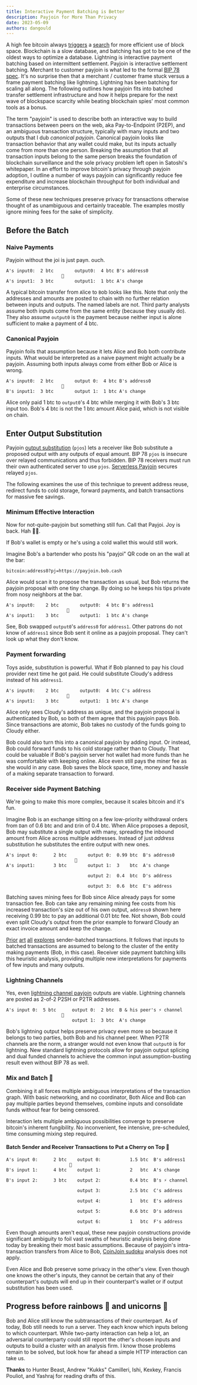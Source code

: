```yaml
---
title: Interactive Payment Batching is Better
description: Payjoin for More Than Privacy
date: 2023-05-09
authors: dangould
---
```


A high fee bitcoin always
[triggers](https://twitter.com/BTCsessions/status/1655733065426296832) a
[search](https://twitter.com/w_s_bitcoin/status/1655885695762808832) for
more efficient use of block space. Blockchain is a slow database, and
batching has got to be one of the oldest ways to optimize a database.
Lightning is interactive payment batching based on intermittent
settlement. Payjoin is interactive settlement batching. Merchant to
customer payjoin is what led to the formal [BIP 78
spec](https://github.com/bitcoin/bips/blob/master/bip-0078.mediawiki).
It's no surprise then that a merchant / customer frame stuck versus a
frame payment batching like lightning. Lightning has been batching for
scaling all along. The following outlines how payjoin fits into batched
transfer settlement infrastructure and how it helps prepare for the next
wave of blockspace scarcity while beating blockchain spies' most common
tools as a bonus.

<!-- truncate -->

The term \"payjoin\" is used to describe both an interactive way to
build transactions between peers on the web, aka Pay-to-Endpoint (P2EP),
and an ambiguous transaction structure, typically with many inputs and
two outputs that I dub *canonical payjoin*. Canonical payjoin looks like
transaction behavior that any wallet could make, but its inputs actually
come from more than one person. Breaking the assumption that all
transaction inputs belong to the same person breaks the foundation of
blockchain surveillance and the sole privacy problem left open in
Satoshi\'s whitepaper. In an effort to improve bitcoin\'s privacy
through payjoin adoption, I outline a number of ways payjoin can
significantly reduce fee expenditure and increase blockchain throughput
for both individual and enterprise circumstances.

Some of these new techniques preserve privacy for transactions otherwise
thought of as unambiguous and certainly traceable. The examples mostly
ignore mining fees for the sake of simplicity.

## Before the Batch

### **Naive Payments**

Payjoin without the joi is just payn. ouch.

    A's input0:  2 btc        output0:  4 btc B's address0
                         🔀
    A's input1:  3 btc        output1:  1 btc A's change

A typical bitcoin transfer from `A`lice to `B`ob looks like this. Note
that only the addresses and amounts are posted to chain with no further
relation between inputs and outputs. The named labels are not. Third
party analysts assume both inputs come from the same entity (because
they usually do). They also assume `output0` is the payment because
neither input is alone sufficient to make a payment of 4 btc.

### **Canonical Payjoin**

Payjoin foils that assumption because it lets Alice and Bob both
contribute inputs. What would be interpreted as a naive payment might
actually be a payjoin. Assuming both inputs always come from either Bob
or Alice is wrong.

    A's input0:  2 btc        output 0:  4 btc B's address0
                         🔀
    B's input1:  3 btc        output 1:  1 btc A's change

Alice only paid 1 btc to `output0`\'s 4 btc while merging it with Bob\'s
3 btc input too. Bob\'s 4 btc is not the 1 btc amount Alice paid, which
is not visible on chain.

## **Enter Output Substitution**

Payjoin [output
substitution](https://github.com/bitcoin/bips/blob/master/bip-0078.mediawiki#payment-output-substitution)
(`pjos`) lets a receiver like Bob substitute a proposed output with any
outputs of equal amount. BIP 78 `pjos` is insecure over relayed
communications and thus forbidden. BIP 78 receivers must run their own
authenticated server to use `pjos`. [Serverless
Payjoin](https://gist.github.com/DanGould/243e418752fff760c9f6b23bba8a32f9)
secures relayed `pjos`.

The following examines the use of this technique to prevent address
reuse, redirect funds to cold storage, forward payments, and batch
transactions for massive fee savings.

### **Minimum Effective Interaction**

Now for not-quite-payjoin but something still fun. Call that Payjoi. Joy
is back. Hah 🥁💥.

If Bob\'s wallet is empty or he\'s using a cold wallet this would still
work.

Imagine Bob\'s a bartender who posts his "payjoi" QR code on an the wall
at the bar:

    bitcoin:address0?pj=https://payjoin.bob.cash

Alice would scan it to propose the transaction as usual, but Bob returns
the payjoin proposal with one tiny change. By doing so he keeps his tips
private from nosy neighbors at the bar.

    A's input0:    2 btc        output0:  4 btc B's address1
                           🔀
    A's input1:    3 btc        output1:  1 btc A's change

See, Bob swapped `output0`\'s `address0` for `address1`. Other patrons
do not know of `address1` since Bob sent it online as a payjoin
proposal. They can't look up what they don\'t know.

### **Payment forwarding**

Toys aside, substitution is powerful. What if Bob planned to pay his
`C`loud provider next time he got paid. He could substitute Cloudy\'s
address instead of his `address1`.

    A's input0:    2 btc        output0:  4 btc C's address
                           🔀
    A's input1:    3 btc        output1:  1 btc A's change

Alice only sees Cloudy\'s address as unique, and the payjoin proposal is
authenticated by Bob, so both of them agree that this payjoin pays Bob.
Since transactions are atomic, Bob takes no custody of the funds going
to Cloudy either.

Bob could also turn this into a canonical payjoin by adding input. Or
instead, Bob could forward funds to his cold storage rather than to
Cloudy. That could be valuable if Bob\'s payjoin server hot wallet had
more funds than he was comfortable with keeping online. Alice even still
pays the miner fee as she would in any case. Bob saves the block space,
time, money and hassle of a making separate transaction to forward.

### **Receiver side Payment Batching**

We\'re going to make this more complex, because it scales bitcoin and
it\'s fun.

Imagine Bob is an exchange sitting on a few low-priority withdrawal
orders from `D`an of 0.6 btc and and `E`rin of 0.4 btc. When Alice
proposes a deposit, Bob may substitute a single output with many,
spreading the inbound amount from Alice across multiple addresses.
Instead of just *address* substitution he substitutes the entire output
with new ones.

    A's input 0:      2 btc        output 0:  0.99 btc  B's address0
                              🔀
    A's input1:       3 btc        output 1:  3    btc  A's change

                                   output 2:  0.4  btc  D's address

                                   output 3:  0.6  btc  E's address

Batching saves mining fees for Bob since Alice already pays for some
transaction fee. Bob can take any remaining mining fee costs from his
increased transaction\'s size out of his own output, `address0` shown
here receiving 0.99 btc to pay an additional 0.01 btc fee. Not shown,
Bob could even split Cloudy\'s output from the prior example to forward
Cloudy an exact invoice amount and keep the change.

[Prior](https://www.bullbitcoin.com/blog/announcing-batcher-by-bull-bitcoin-open-source-non-custodial-on-chain-wallet-batching-plugin-for-high-volume-bitcoin-enterprise-users)
[art](https://blog.bitgo.com/utxo-management-for-enterprise-wallets-5357dad08dd1)
[all](https://medium.com/@hasufly/an-analysis-of-batching-in-bitcoin-9bdf81a394e0)
[explores](https://bitcoinops.org/en/payment-batching/) sender-batched
transactions. It follows that inputs to batched transactions are assumed
to belong to the cluster of the entity making payments (Bob, in this
case). Receiver side payment batching kills this heuristic analysis,
providing multiple new interpretations for payments of few inputs and
many outputs.

### **Lightning Channels**

Yes, even [lightning channel
payjoin](https://chaincase.app/words/lightning-payjoin) outputs are
viable. Lightning channels are posted as 2-of-2 P2SH or P2TR addresses.

    A's input 0:  5 btc      output 0:  2 btc  B & his peer's ⚡️ channel
                         🔀
                             output 1:  3 btc  A's change

Bob\'s lightning output helps preserve privacy even more so because it
belongs to two parties, both Bob and his channel peer. When P2TR
channels are the norm, a stranger would not even know that `output0` is
for lightning. New standard lightning protocols allow for payjoin output
splicing and dual funded channels to achieve the common input
assumption-busting result even without BIP 78 as well.

### **Mix and Batch 🥣**

Combining it all forces multiple ambiguous interpretations of the
transaction graph. With basic networking, and no coordinator, Both Alice
and Bob can pay multiple parties beyond themselves, combine inputs and
consolidate funds without fear for being censored.

Interaction lets multiple ambiguous possibilities converge to preserve
bitcoin\'s inherent fungibility. No inconvenient, fee intensive,
pre-scheduled, time consuming mixing step required.

#### **Batch Sender and Receiver Transactions to Put a Cherry on Top 🍰**

    A's input 0:      2 btc    output 0:           1.5 btc  B's address1
                            🔀
    B's input 1:      4 btc    output 1:           2   btc  A's change

    B's input 2:      3 btc    output 2:           0.4 btc  B's ⚡️ channel

                               output 3:           2.5 btc  C's address
                               
                               output 4:           1   btc  E's address

                               output 5:           0.6 btc  D's address

                               output 6:           1   btc  F's address

Even though amounts aren\'t equal, these new payjoin constructions
provide significant ambiguity to foil vast swaths of heuristic analysis
being done today by breaking their most basic assumptions. Because of
payjoin\'s intra-transaction transfers from Alice to Bob, [CoinJoin
sudoku](http://www.coinjoinsudoku.com/advisory/) analysis does not
apply.

Even Alice and Bob preserve some privacy in the other\'s view. Even
though one knows the other\'s inputs, they cannot be certain that any of
their counterpart\'s outputs will end up in their counterpart\'s wallet
or if output substitution has been used.

## **Progress before rainbows 🌈 and unicorns 🦄**

Bob and Alice still know the subtransactions of their counterpart. As of
today, Bob still needs to run a server. They each know which inputs
belong to which counterpart. While two-party interaction can help a lot,
an adversarial counterparty could still report the other\'s chosen
inputs and outputs to build a cluster with an analysis firm. I know
those problems remain to be solved, but look how far ahead a simple HTTP
interaction can take us.

**Thanks** to Hunter Beast, Andrew \"Kukks\" Camilleri, Ishi, Kexkey,
Francis Pouliot, and Yashraj for reading drafts of this.
